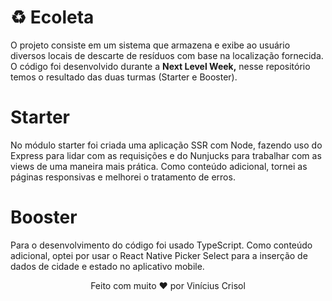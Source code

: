 # ♻️ Ecoleta

O projeto consiste em um sistema que armazena e exibe ao usuário diversos locais de descarte de resíduos com base na localização fornecida.
O código foi desenvolvido durante a **Next Level Week,** nesse repositório temos o resultado das duas turmas (Starter e Booster).

# Starter

No módulo starter foi criada uma aplicação SSR com Node, fazendo uso do Express para lidar com as requisições e do Nunjucks para trabalhar com as views de uma maneira mais prática. Como conteúdo adicional, tornei as páginas responsivas e melhorei o tratamento de erros.
 
# Booster

Para o desenvolvimento do código foi usado TypeScript. Como conteúdo adicional, optei por usar o React Native Picker Select para a inserção de dados de cidade e estado no aplicativo mobile.

<p align="center">
  Feito com muito ❤️ por Vinícius Crisol
</p>
